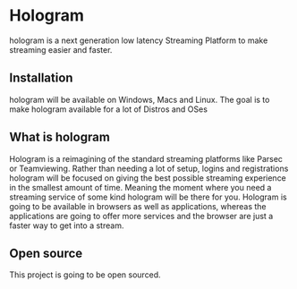 # Hologram
hologram is a next generation low latency Streaming Platform to make streaming easier and faster.

## Installation
hologram will be available on Windows, Macs and Linux. The goal is to make hologram available for a lot of Distros and OSes

## What is hologram

Hologram is a reimagining of the standard streaming platforms like Parsec or Teamviewing. Rather than needing a lot of setup, logins and registrations hologram will be focused on giving the best possible streaming experience in the smallest amount of time. Meaning the moment where you need a streaming service of some kind hologram will be there for you. Hologram is going to be available in browsers as well as applications, whereas the applications are going to offer more services and the browser are just a faster way to get into a stream.

## Open source
This project is going to be open sourced.
